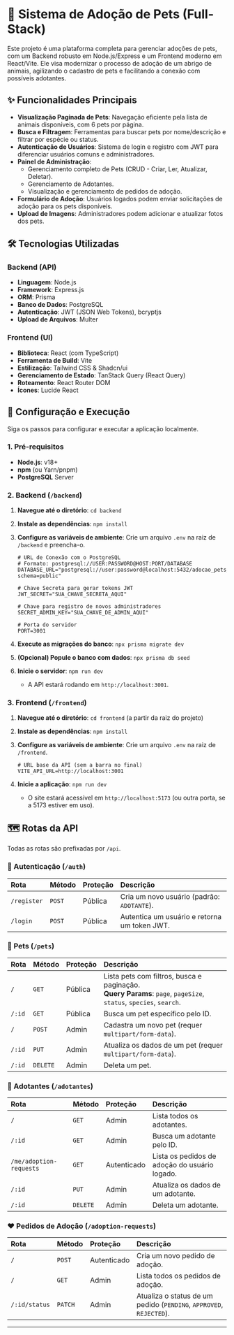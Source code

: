 # 🐾 Sistema de Adoção de Pets (Full-Stack)

Este projeto é uma plataforma completa para gerenciar adoções de pets, com um Backend robusto em Node.js/Express e um Frontend moderno em React/Vite. Ele visa modernizar o processo de adoção de um abrigo de animais, agilizando o cadastro de pets e facilitando a conexão com possíveis adotantes.

## ✨ Funcionalidades Principais

- **Visualização Paginada de Pets**: Navegação eficiente pela lista de animais disponíveis, com 6 pets por página.
- **Busca e Filtragem**: Ferramentas para buscar pets por nome/descrição e filtrar por espécie ou status.
- **Autenticação de Usuários**: Sistema de login e registro com JWT para diferenciar usuários comuns e administradores.
- **Painel de Administração**:
  - Gerenciamento completo de Pets (CRUD - Criar, Ler, Atualizar, Deletar).
  - Gerenciamento de Adotantes.
  - Visualização e gerenciamento de pedidos de adoção.
- **Formulário de Adoção**: Usuários logados podem enviar solicitações de adoção para os pets disponíveis.
- **Upload de Imagens**: Administradores podem adicionar e atualizar fotos dos pets.

## 🛠️ Tecnologias Utilizadas

### Backend (API)
- **Linguagem**: Node.js
- **Framework**: Express.js
- **ORM**: Prisma
- **Banco de Dados**: PostgreSQL
- **Autenticação**: JWT (JSON Web Tokens), bcryptjs
- **Upload de Arquivos**: Multer

### Frontend (UI)
- **Biblioteca**: React (com TypeScript)
- **Ferramenta de Build**: Vite
- **Estilização**: Tailwind CSS & Shadcn/ui
- **Gerenciamento de Estado**: TanStack Query (React Query)
- **Roteamento**: React Router DOM
- **Ícones**: Lucide React

## 🚀 Configuração e Execução

Siga os passos para configurar e executar a aplicação localmente.

### 1. Pré-requisitos

- **Node.js**: v18+
- **npm** (ou Yarn/pnpm)
- **PostgreSQL** Server

### 2. Backend (`/backend`)

1.  **Navegue até o diretório**: `cd backend`
2.  **Instale as dependências**: `npm install`
3.  **Configure as variáveis de ambiente**: Crie um arquivo `.env` na raiz de `/backend` e preencha-o.

    ```dotenv
    # URL de Conexão com o PostgreSQL
    # Formato: postgresql://USER:PASSWORD@HOST:PORT/DATABASE
    DATABASE_URL="postgresql://user:password@localhost:5432/adocao_pets_db?schema=public"

    # Chave Secreta para gerar tokens JWT
    JWT_SECRET="SUA_CHAVE_SECRETA_AQUI"

    # Chave para registro de novos administradores
    SECRET_ADMIN_KEY="SUA_CHAVE_DE_ADMIN_AQUI"

    # Porta do servidor
    PORT=3001
    ```

4.  **Execute as migrações do banco**: `npx prisma migrate dev`
5.  **(Opcional) Popule o banco com dados**: `npx prisma db seed`
6.  **Inicie o servidor**: `npm run dev`
    - A API estará rodando em `http://localhost:3001`.

### 3. Frontend (`/frontend`)

1.  **Navegue até o diretório**: `cd frontend` (a partir da raiz do projeto)
2.  **Instale as dependências**: `npm install`
3.  **Configure as variáveis de ambiente**: Crie um arquivo `.env` na raiz de `/frontend`.

    ```dotenv
    # URL base da API (sem a barra no final)
    VITE_API_URL=http://localhost:3001
    ```

4.  **Inicie a aplicação**: `npm run dev`
    - O site estará acessível em `http://localhost:5173` (ou outra porta, se a 5173 estiver em uso).

## 🗺️ Rotas da API

Todas as rotas são prefixadas por `/api`.

### 🔑 Autenticação (`/auth`)
| Rota | Método | Proteção | Descrição |
| :--- | :--- | :--- | :--- |
| `/register` | `POST` | Pública | Cria um novo usuário (padrão: `ADOTANTE`). |
| `/login` | `POST` | Pública | Autentica um usuário e retorna um token JWT. |

### 🐾 Pets (`/pets`)
| Rota | Método | Proteção | Descrição |
| :--- | :--- | :--- | :--- |
| `/` | `GET` | Pública | Lista pets com filtros, busca e paginação. <br> **Query Params**: `page`, `pageSize`, `status`, `species`, `search`. |
| `/:id` | `GET` | Pública | Busca um pet específico pelo ID. |
| `/` | `POST` | Admin | Cadastra um novo pet (requer `multipart/form-data`). |
| `/:id` | `PUT` | Admin | Atualiza os dados de um pet (requer `multipart/form-data`). |
| `/:id` | `DELETE` | Admin | Deleta um pet. |

### 🧑 Adotantes (`/adotantes`)
| Rota | Método | Proteção | Descrição |
| :--- | :--- | :--- | :--- |
| `/` | `GET` | Admin | Lista todos os adotantes. |
| `/:id` | `GET` | Admin | Busca um adotante pelo ID. |
| `/me/adoption-requests` | `GET` | Autenticado | Lista os pedidos de adoção do usuário logado. |
| `/:id` | `PUT` | Admin | Atualiza os dados de um adotante. |
| `/:id` | `DELETE` | Admin | Deleta um adotante. |

### ❤️ Pedidos de Adoção (`/adoption-requests`)
| Rota | Método | Proteção | Descrição |
| :--- | :--- | :--- | :--- |
| `/` | `POST` | Autenticado | Cria um novo pedido de adoção. |
| `/` | `GET` | Admin | Lista todos os pedidos de adoção. |
| `/:id/status` | `PATCH` | Admin | Atualiza o status de um pedido (`PENDING`, `APPROVED`, `REJECTED`). |

---